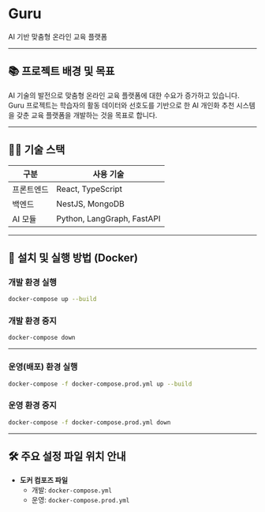 # Guru

AI 기반 맞춤형 온라인 교육 플랫폼

---

## 📚 프로젝트 배경 및 목표

AI 기술의 발전으로 맞춤형 온라인 교육 플랫폼에 대한 수요가 증가하고 있습니다. Guru 프로젝트는 학습자의 활동 데이터와 선호도를 기반으로 한 AI 개인화 추천 시스템을 갖춘 교육 플랫폼을 개발하는 것을 목표로 합니다.

---

## 🧑‍💻 기술 스택

| 구분        | 사용 기술                |
|-----------|----------------------|
| 프론트엔드   | React, TypeScript      |
| 백엔드      | NestJS, MongoDB        |
| AI 모듈     | Python, LangGraph, FastAPI |

---

## 🚀 설치 및 실행 방법 (Docker)

### 개발 환경 실행

```bash
docker-compose up --build
```

### 개발 환경 중지
```bash
docker-compose down
```

---

### 운영(배포) 환경 실행

```bash
docker-compose -f docker-compose.prod.yml up --build
```

### 운영 환경 중지
```bash
docker-compose -f docker-compose.prod.yml down
```

---

##  🛠️ 주요 설정 파일 위치 안내

- **도커 컴포즈 파일**
  - 개발: `docker-compose.yml`
  - 운영: `docker-compose.prod.yml`